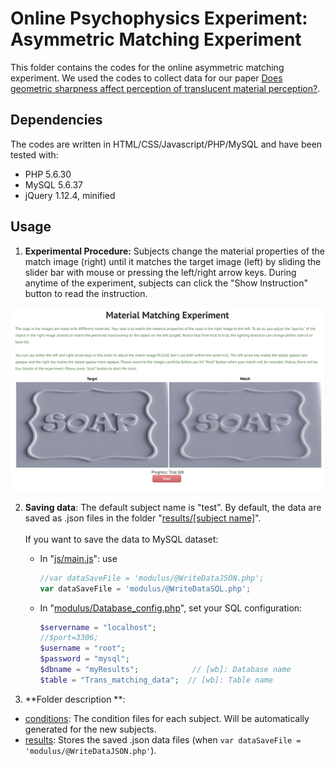 # Online Psychophysics Experiment: Asymmetric Matching Experiment
This folder contains the codes for the online asymmetric matching experiment. We used the codes to collect data for our paper [Does geometric sharpness affect perception of translucent material perception?](https://scholar.google.com/scholar?cluster=14656285582704001098&hl=en&oi=scholarr).

## Dependencies
The codes are written in HTML/CSS/Javascript/PHP/MySQL and have been tested with:
* PHP 5.6.30 
* MySQL 5.6.37
* jQuery 1.12.4, minified


## Usage
1. **Experimental Procedure:** Subjects change the material properties of the match image (right) until it matches the target image (left) by sliding the slider bar with mouse or pressing the left/right arrow keys. During anytime of the experiment, subjects can click the "Show Instruction" button to read the instruction. 

<div class="image12">
<!--     <p align="center"> Experimental Interface </strong></p> -->
    <p align="center"><img src="img/demo.gif"></p>
</div>

2. **Saving data**: The default subject name is "test". By default, the data are saved as .json files in the folder "[results/[subject name]](results/test)". <br/><br/>If you want to save the data to MySQL dataset:
   - In "[js/main.js](js/main.js)": use 

      ```javascript 
      //var dataSaveFile = 'modulus/@WriteDataJSON.php'; 
      var dataSaveFile = 'modulus/@WriteDataSQL.php'; 
      ```
   - In "[modulus/Database_config.php](modulus/@Database_config.php)", set your SQL configuration:
   
      ```php 
      $servername = "localhost";
      //$port=3306;
      $username = "root";
      $password = "mysql";
      $dbname = "myResults";            // [wb]: Database name
      $table = "Trans_matching_data";  // [wb]: Table name
      ```
3. **Folder description **:
* [conditions](conditions/): The condition files for each subject. Will be automatically generated for the new subjects.
* [results](results/): Stores the saved .json data files (when `var dataSaveFile = 'modulus/@WriteDataJSON.php'`).
